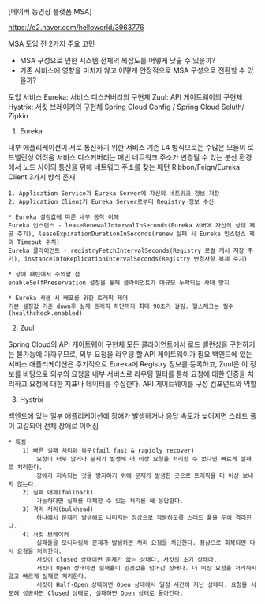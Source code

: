 [네이버 동영상 플랫폼 MSA]

https://d2.naver.com/helloworld/3963776

MSA 도입 전 2가지 주요 고민
- MSA 구성으로 인한 시스템 전체의 복잡도를 어떻게 낮출 수 있을까?
- 기존 서비스에 영향을 미치지 않고 어떻게 안정적으로 MSA 구성으로 전환할 수 있을까?

도입 서비스
Eureka: 서비스 디스커버리의 구현체
Zuul: API 게이트웨이의 구현체
Hystrix: 서킷 브레이커의 구현체
Spring Cloud Config / Spring Cloud Seluth/ Zipkin

1. Eureka

내부 애플리케이션이 서로 통신하기 위한 서비스
기존 L4 방식으로는 수많은 모듈의 로드밸런싱 어려움
서비스 디스커버리는 매번 네트워크 주소가 변경될 수 있는 분산 환경에서 노드 사이의 통신을 위해 네트워크 주소를 찾는 패턴
Ribbon/Feign/Eureka Client 3가지 방식 존재

	1. Application Service가 Eureka Server에 자신의 네트워크 정보 저장
	2. Application Client가 Eureka Server로부터 Registry 정보 수신

	* Eureka 설정값에 따른 내부 동작 이해
	Eureka 인스턴스 - leaseRenewalIntervalInSeconds(Eureka 서버에 자신의 상태 제공 주기), leaseExpirationDurationInSeconds(renew 실패 시 Eureka 인스턴스 제외 Timeout 수치)
	Eureka 클라이언트 - registryFetchIntervalSeconds(Registry 로컬 캐시 저장 주기), instanceInfoReplicationIntervalSeconds(Registry 변경사항 복제 주기)

	* 장애 패턴에서 주의할 점
	enableSelfPreservation 설정을 통해 클라이언트가 대규모 누락되는 사태 방지

	* Eureka 사용 시 배포를 위한 트래픽 제어
	기본 설정값 기준 down후 실제 트래픽 차단까지 최대 90초가 걸림. 헬스체크는 필수 (healthcheck.enabled)

2. Zuul

Spring Cloud의 API 게이트웨이 구현체
모든 클라이언트에서 로드 밸런싱을 구현하기는 불가능에 가까우므로, 외부 요청을 라우팅 할 API 게이트웨이가 필요
백엔드에 있는 서비스 애플리케이션은 주기적으로 Eureka에 Registry 정보를 등록하고, Zuul은 이 정보를 바탕으로 외부의 요청을 내부 서비스로 라우팅
필터를 통해 요청에 대한 인증을 처리하고 요청에 대한 지표나 데이터를 수집한다.
API 게이트웨이를 구성 컴포넌트와 역할

3. Hystrix

백엔드에 있는 일부 애플리케이션에 장애가 발생하거나 응답 속도가 늦어지면 스레드 풀이 고갈되어 전체 장애로 이어짐

	* 특징
		1) 빠른 실패 처리와 복구(fail fast & rapidly recover)
			요청이 너무 많거나 문제가 발생해 더 이상 요청을 처리할 수 없다면 빠르게 실패로 처리한다.
			장애가 지속되는 것을 방지하기 위해 문제가 발생한 곳으로 트래픽을 더 이상 보내지 않는다.
		2) 실패 대체(fallback)
			가능하다면 실패를 대체할 수 있는 처리를 해 응답한다.
		3) 격리 처리(bulkhead)
			하나에서 문제가 발생해도 나머지는 정상으로 작동하도록 스레드 풀을 두어 격리한다.
		4) 서킷 브레이커
			실패율을 모니터링해 문제가 발생하면 처리 요청을 차단한다. 정상으로 회복되면 다시 요청을 처리한다.
			서킷이 Closed 상태이면 문제가 없는 상태다. 서킷의 초기 상태다.
			서킷이 Open 상태이면 실패율이 임곗값을 넘어간 상태다. 더 이상 요청을 처리하지 않고 빠르게 실패로 처리한다.
			서킷이 Half-Open 상태이면 Open 상태에서 일정 시간이 지난 상태다. 요청을 시도해 성공하면 Closed 상태로, 실패하면 Open 상태로 돌아간다.
			
